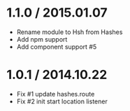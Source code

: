 # 1.1.0 / 2015.01.07

  * Rename module to Hsh from Hashes
  * Add npm support
  * Add component support #5

# 1.0.1 / 2014.10.22

  * Fix #1 update hashes.route
  * Fix #2 init start location listener
